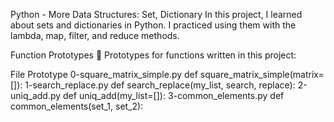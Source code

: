 Python - More Data Structures: Set, Dictionary
In this project, I learned about sets and dictionaries in Python. I practiced using them with the lambda, map, filter, and reduce methods.

Function Prototypes 💾
Prototypes for functions written in this project:

File	Prototype
0-square_matrix_simple.py	def square_matrix_simple(matrix=[]):
1-search_replace.py	def search_replace(my_list, search, replace):
2-uniq_add.py	def uniq_add(my_list=[]):
3-common_elements.py	def common_elements(set_1, set_2):
